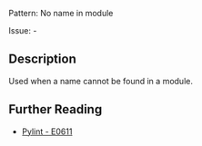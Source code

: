 Pattern: No name in module

Issue: -

## Description

Used when a name cannot be found in a module.

## Further Reading

* [Pylint - E0611](http://pylint-messages.wikidot.com/messages:e0611)